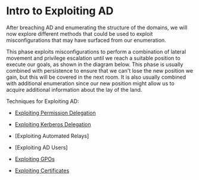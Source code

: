 # Intro to Exploiting AD

After breaching AD and enumerating the structure of the domains, we will now explore different methods that could be used to exploit misconfigurations that may have surfaced from our enumeration.  

This phase exploits misconfigurations to perform a combination of lateral movement and privilege escalation until we reach a suitable position to execute our goals, as shown in the diagram below. This phase is usually combined with persistence to ensure that we can't lose the new position we gain, but this will be covered in the next room. It is also usually combined with additional enumeration since our new position might allow us to acquire additional information about the lay of the land.  

Techniques for Exploiting AD:  

- [Exploiting Permission Delegation](https://github.com/CyberCJ1999/Hacking_Notes/blob/main/Active%20Directory/Exploiting%20AD/Exploiting%20Permission%20Delegation.md)

- [Exploiting Kerberos Delegation](https://github.com/CyberCJ1999/Hacking_Notes/blob/main/Active%20Directory/Exploiting%20AD/Exploiting%20Kerberos%20Delegation.md)

- [Exploiting Automated Relays]

- [Exploiting AD Users]

- [Exploiting GPOs](https://github.com/CyberCJ1999/Hacking_Notes/blob/main/Active%20Directory/Exploiting%20AD/Exploiting%20GPOs.md)

- [Exploiting Certificates](https://github.com/CyberCJ1999/Hacking_Notes/blob/main/Active%20Directory/Exploiting%20AD/Exploiting%20Certificates.md)